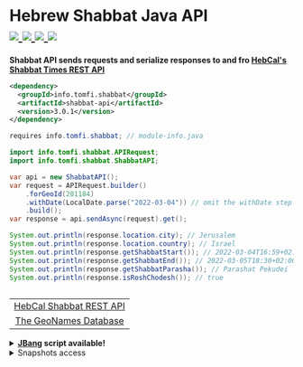 <h1 align="left">
  Hebrew Shabbat Java API
  <br/>
  <a href="https://search.maven.org/artifact/info.tomfi.shabbat/shabbat-api">
    <img src="https://badgen.net/maven/v/maven-central/info.tomfi.shabbat/shabbat-api?icon=maven&label=Maven%20Central"/>
  </a>
  <a href="https://openjdk.java.net/projects/jdk/11/">
    <img src="https://badgen.net/badge/Java%20Version/11/5382a1"/>
  </a>
  <a href="https://javadoc.io/doc/info.tomfi.shabbat/shabbat-api">
    <img src="https://javadoc.io/badge2/info.tomfi.shabbat/shabbat-api/Javadoc.io.svg"/>
  </a>
  <a href="https://codecov.io/gh/TomerFi/shabbat-api">
    <img src="https://codecov.io/gh/TomerFi/shabbat-api/branch/main/graph/badge.svg"/>
  </a>
</h1>

<p align="left">
  <strong>Shabbat API sends requests and serialize responses to and fro <a href="https://www.hebcal.com/home/197/shabbat-times-rest-api">HebCal's Shabbat Times REST API</a></strong><br/>
</p>

<p align="left">

```xml
<dependency>
  <groupId>info.tomfi.shabbat</groupId>
  <artifactId>shabbat-api</artifactId>
  <version>3.0.1</version>
</dependency>
```

</p>

<p align="left">

```java
requires info.tomfi.shabbat; // module-info.java
```

</p>

<p align="left">

```java
import info.tomfi.shabbat.APIRequest;
import info.tomfi.shabbat.ShabbatAPI;

var api = new ShabbatAPI();
var request = APIRequest.builder()
    .forGeoId(281184)
    .withDate(LocalDate.parse("2022-03-04")) // omit the withDate step to fetch the next shabbat
    .build();
var response = api.sendAsync(request).get();
```

</p>

<p align="left">

```java
System.out.println(response.location.city); // Jerusalem
System.out.println(response.location.country); // Israel
System.out.println(response.getShabbatStart()); // 2022-03-04T16:59+02:00
System.out.println(response.getShabbatEnd()); // 2022-03-05T18:30+02:00
System.out.println(response.getShabbatParasha()); // Parashat Pekudei
System.out.println(response.isRoshChodesh()); // true
```

</p>

<p align="left">
  <table align="left">
    <tr>
      <td align="center">
        <a href="https://www.hebcal.com/home/197/shabbat-times-rest-api" target="_blank">
          HebCal Shabbat REST API
        </a>
      </td>
    </tr>
    <tr>
      <td align="center">
        <a href="https://www.geonames.org/" target="_blank">
          The GeoNames Database
        </a>
      </td>
    </tr>
  </table>
</p><br/><br/><br/><br/>

<details>
<summary><strong><a href="https://www.jbang.dev/">JBang</a> script available!</strong></summary>
<p>

```shell
$ jbang shabbat_times@tomerfi -g 281184 -d 2022-03-04

Shabbat info for Jerusalem, Israel:
- starts on Friday, 4 March 2022, 16:59
- ends on Saturday, 5 March 2022, 18:30
- the parasha is Parashat Pekudei
- shabbat is rosh chodesh
```

</p>

</details>

<details>
<summary>Snapshots access</summary>

<p align="left">

<img src="https://img.shields.io/maven-metadata/v?color=yellow&label=latest&metadataUrl=https%3A%2F%2Foss.sonatype.org%2Fcontent%2Frepositories%2Fsnapshots%2Finfo%2Ftomfi%2Fshabbat%2Fshabbat-api%2Fmaven-metadata.xml&versionSuffix=SNAPSHOT" />

Snapshots are deployed to <em>OSSRH</em>:
</p>

<p align="left">

```yaml
<repository>
  <id>snapshots-repo</id>
  <url>https://oss.sonatype.org/content/repositories/snapshots</url>
  <releases>
    <enabled>false</enabled>
  </releases>
  <snapshots>
    <enabled>true</enabled>
  </snapshots>
</repository>
```

</p>

</details>
